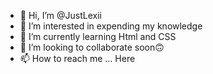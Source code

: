 - 👋 Hi, I’m @JustLexii
- 👀 I’m interested in expending my knowledge
- 🌱 I’m currently learning Html and CSS
- 💞️ I’m looking to collaborate soon🙃
- 📫 How to reach me ... Here

<!---
JustLexii/JustLexii is a ✨ special ✨ repository because its `README.md` (this file) appears on your GitHub profile.
You can click the Preview link to take a look at your changes.
--->
